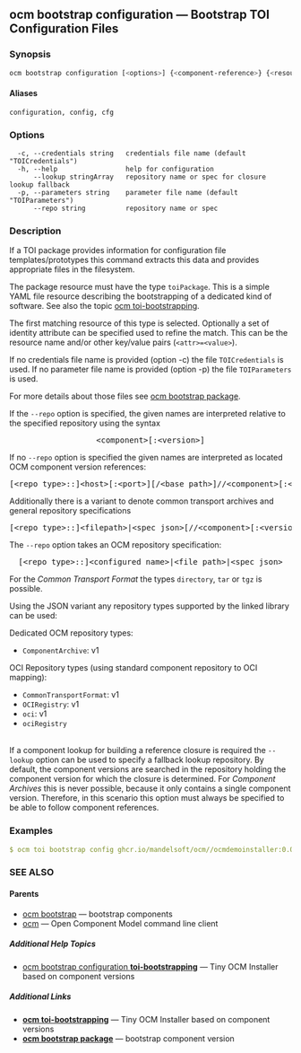 ## ocm bootstrap configuration &mdash; Bootstrap TOI Configuration Files

### Synopsis

```bash
ocm bootstrap configuration [<options>] {<component-reference>} {<resource id field>}
```

#### Aliases

```text
configuration, config, cfg
```

### Options

```text
  -c, --credentials string   credentials file name (default "TOICredentials")
  -h, --help                 help for configuration
      --lookup stringArray   repository name or spec for closure lookup fallback
  -p, --parameters string    parameter file name (default "TOIParameters")
      --repo string          repository name or spec
```

### Description

If a TOI package provides information for configuration file templates/prototypes
this command extracts this data and provides appropriate files in the filesystem.

The package resource must have the type <code>toiPackage</code>.
This is a simple YAML file resource describing the bootstrapping of a dedicated kind
of software. See also the topic [ocm toi-bootstrapping](ocm_toi-bootstrapping.md).

The first matching resource of this type is selected. Optionally a set of
identity attribute can be specified used to refine the match. This can be the
resource name and/or other key/value pairs (<code>&lt;attr>=&lt;value></code>).

If no credentials file name is provided (option -c) the file
<code>TOICredentials</code> is used. If no parameter file name is
provided (option -p) the file <code>TOIParameters</code> is used.

For more details about those files see [ocm bootstrap package](ocm_bootstrap_package.md).


If the <code>--repo</code> option is specified, the given names are interpreted
relative to the specified repository using the syntax

<center>
    <pre>&lt;component>[:&lt;version>]</pre>
</center>

If no <code>--repo</code> option is specified the given names are interpreted
as located OCM component version references:

<center>
    <pre>[&lt;repo type>::]&lt;host>[:&lt;port>][/&lt;base path>]//&lt;component>[:&lt;version>]</pre>
</center>

Additionally there is a variant to denote common transport archives
and general repository specifications

<center>
    <pre>[&lt;repo type>::]&lt;filepath>|&lt;spec json>[//&lt;component>[:&lt;version>]]</pre>
</center>

The <code>--repo</code> option takes an OCM repository specification:

<center>
    <pre>[&lt;repo type>::]&lt;configured name>|&lt;file path>|&lt;spec json></pre>
</center>

For the *Common Transport Format* the types <code>directory</code>,
<code>tar</code> or <code>tgz</code> is possible.

Using the JSON variant any repository types supported by the
linked library can be used:

Dedicated OCM repository types:
  - <code>ComponentArchive</code>: v1

OCI Repository types (using standard component repository to OCI mapping):
  - <code>CommonTransportFormat</code>: v1
  - <code>OCIRegistry</code>: v1
  - <code>oci</code>: v1
  - <code>ociRegistry</code>

\
If a component lookup for building a reference closure is required
the <code>--lookup</code>  option can be used to specify a fallback
lookup repository. By default, the component versions are searched in
the repository holding the component version for which the closure is
determined. For *Component Archives* this is never possible, because
it only contains a single component version. Therefore, in this scenario
this option must always be specified to be able to follow component
references.

### Examples

```yaml
$ ocm toi bootstrap config ghcr.io/mandelsoft/ocm//ocmdemoinstaller:0.0.1-dev
```

### SEE ALSO

#### Parents

* [ocm bootstrap](ocm_bootstrap.md)	 &mdash; bootstrap components
* [ocm](ocm.md)	 &mdash; Open Component Model command line client



##### Additional Help Topics

* [ocm bootstrap configuration <b>toi-bootstrapping</b>](ocm_bootstrap_configuration_toi-bootstrapping.md)	 &mdash; Tiny OCM Installer based on component versions


##### Additional Links

* [<b>ocm toi-bootstrapping</b>](ocm_toi-bootstrapping.md)	 &mdash; Tiny OCM Installer based on component versions
* [<b>ocm bootstrap package</b>](ocm_bootstrap_package.md)	 &mdash; bootstrap component version

